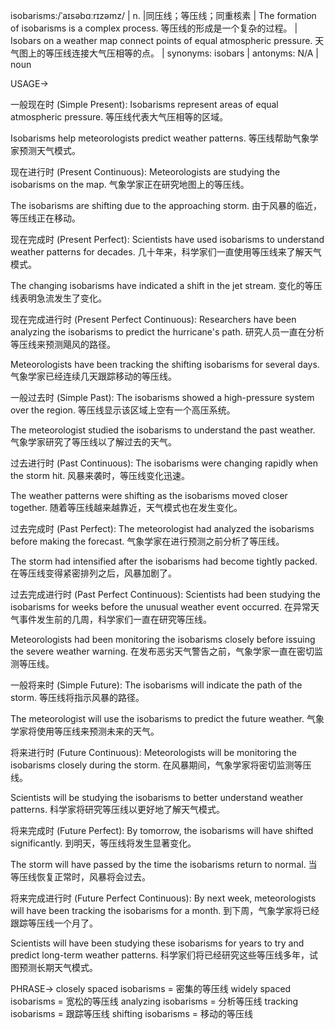 isobarisms:/ˈaɪsəbɑːrɪzəmz/ | n. |同压线；等压线；同重核素 | The formation of isobarisms is a complex process.  等压线的形成是一个复杂的过程。 |  Isobars on a weather map connect points of equal atmospheric pressure. 天气图上的等压线连接大气压相等的点。 | synonyms: isobars | antonyms: N/A | noun

USAGE->

一般现在时 (Simple Present):
Isobarisms represent areas of equal atmospheric pressure. 等压线代表大气压相等的区域。

Isobarisms help meteorologists predict weather patterns. 等压线帮助气象学家预测天气模式。


现在进行时 (Present Continuous):
Meteorologists are studying the isobarisms on the map. 气象学家正在研究地图上的等压线。

The isobarisms are shifting due to the approaching storm.  由于风暴的临近，等压线正在移动。


现在完成时 (Present Perfect):
Scientists have used isobarisms to understand weather patterns for decades.  几十年来，科学家们一直使用等压线来了解天气模式。

The changing isobarisms have indicated a shift in the jet stream. 变化的等压线表明急流发生了变化。


现在完成进行时 (Present Perfect Continuous):
Researchers have been analyzing the isobarisms to predict the hurricane's path. 研究人员一直在分析等压线来预测飓风的路径。

Meteorologists have been tracking the shifting isobarisms for several days. 气象学家已经连续几天跟踪移动的等压线。


一般过去时 (Simple Past):
The isobarisms showed a high-pressure system over the region. 等压线显示该区域上空有一个高压系统。

The meteorologist studied the isobarisms to understand the past weather. 气象学家研究了等压线以了解过去的天气。


过去进行时 (Past Continuous):
The isobarisms were changing rapidly when the storm hit.  风暴来袭时，等压线变化迅速。

The weather patterns were shifting as the isobarisms moved closer together.  随着等压线越来越靠近，天气模式也在发生变化。


过去完成时 (Past Perfect):
The meteorologist had analyzed the isobarisms before making the forecast.  气象学家在进行预测之前分析了等压线。

The storm had intensified after the isobarisms had become tightly packed.  在等压线变得紧密排列之后，风暴加剧了。


过去完成进行时 (Past Perfect Continuous):
Scientists had been studying the isobarisms for weeks before the unusual weather event occurred. 在异常天气事件发生前的几周，科学家们一直在研究等压线。

Meteorologists had been monitoring the isobarisms closely before issuing the severe weather warning. 在发布恶劣天气警告之前，气象学家一直在密切监测等压线。


一般将来时 (Simple Future):
The isobarisms will indicate the path of the storm. 等压线将指示风暴的路径。

The meteorologist will use the isobarisms to predict the future weather.  气象学家将使用等压线来预测未来的天气。


将来进行时 (Future Continuous):
Meteorologists will be monitoring the isobarisms closely during the storm.  在风暴期间，气象学家将密切监测等压线。

Scientists will be studying the isobarisms to better understand weather patterns.  科学家将研究等压线以更好地了解天气模式。


将来完成时 (Future Perfect):
By tomorrow, the isobarisms will have shifted significantly.  到明天，等压线将发生显著变化。

The storm will have passed by the time the isobarisms return to normal.  当等压线恢复正常时，风暴将会过去。


将来完成进行时 (Future Perfect Continuous):
By next week, meteorologists will have been tracking the isobarisms for a month.  到下周，气象学家将已经跟踪等压线一个月了。

Scientists will have been studying these isobarisms for years to try and predict long-term weather patterns. 科学家们将已经研究这些等压线多年，试图预测长期天气模式。


PHRASE->
closely spaced isobarisms = 密集的等压线
widely spaced isobarisms = 宽松的等压线
analyzing isobarisms = 分析等压线
tracking isobarisms = 跟踪等压线
shifting isobarisms = 移动的等压线

